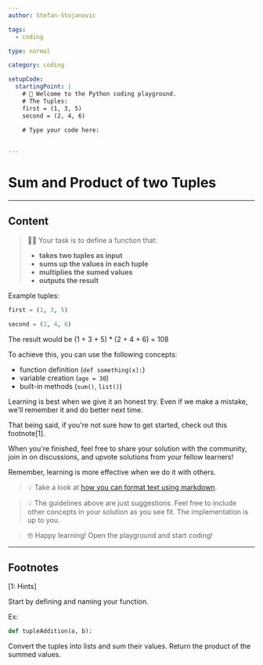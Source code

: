 ```yaml
---
author: Stefan-Stojanovic

tags:
  - coding

type: normal

category: coding

setupCode:
  startingPoint: |
    # 👋 Welcome to the Python coding playground. 
    # The Tuples:
    first = (1, 3, 5)
    second = (2, 4, 6)

    # Type your code here:
    

---
```


# Sum and Product of two Tuples

---

## Content

> 👩‍💻 Your task is to define a function that:
> - **takes two tuples as input**
> - **sums up the values in each tuple**
> - **multiplies the sumed values**
> - **outputs the result**

Example tuples:
```python
first = (1, 3, 5)

second = (2, 4, 6)
```

The result would be (1 + 3 + 5) * (2 + 4 + 6) = 108

To achieve this, you can use the following concepts:
- function definition (`def something(x):`)
- variable creation (`age = 30`)
- built-in methods (`sum()`, `list()`)

Learning is best when we give it an honest try. Even if we make a mistake, we'll remember it and do better next time.

That being said, if you're not sure how to get started, check out this footnote[1]. 

When you're finished, feel free to share your solution with the community, join in on discussions, and upvote solutions from your fellow learners!

Remember, learning is more effective when we do it with others.

> 💡 Take a look at [how you can format text using markdown](https://www.enki.com/glossary/general/markdown-formatting).

> 💡 The guidelines above are just suggestions. Feel free to include other concepts in your solution as you see fit. The implementation is up to you.

> 🤓 Happy learning! Open the playground and start coding!

---

## Footnotes

[1: Hints]

Start by defining and naming your function.

Ex:
```python
def tupleAddition(a, b):
```

Convert the tuples into lists and sum their values. Return the product of the summed values. 

